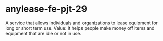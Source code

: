 # anylease-fe-pjt-29
 A service that allows individuals and organizations to lease equipment for long or short term use. Value: It helps people make money off items and equipment that are idle or not in use.
